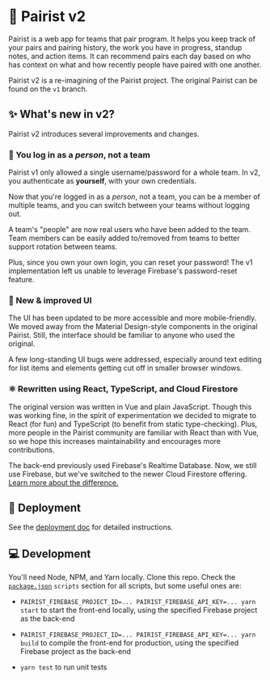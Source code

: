 # 👥 Pairist v2

Pairist is a web app for teams that pair program. It helps you keep track of your pairs and pairing history, the work you have in progress, standup notes, and action items. It can recommend pairs each day based on who has context on what and how recently people have paired with one another.

Pairist v2 is a re-imagining of the Pairist project. The original Pairist can be found on the `v1` branch.

## ✨ What's new in v2?

Pairist v2 introduces several improvements and changes.

### 🔐 You log in as a _person_, not a team

Pairist v1 only allowed a single username/password for a whole team. In v2, you authenticate as **yourself**, with your own credentials.

Now that you're logged in as a _person_, not a team, you can be a member of multiple teams, and you can switch between your teams without logging out.

A team's "people" are now real users who have been added to the team. Team members can be easily added to/removed from teams to better support rotation between teams.

Plus, since you own your own login, you can reset your password! The v1 implementation left us unable to leverage Firebase's password-reset feature.

### 🎨 New & improved UI

The UI has been updated to be more accessible and more mobile-friendly. We moved away from the Material Design-style components in the original Pairist. Still, the interface should be familiar to anyone who used the original.

A few long-standing UI bugs were addressed, especially around text editing for list items and elements getting cut off in smaller browser windows.

### ⚛️ Rewritten using React, TypeScript, and Cloud Firestore

The original version was written in Vue and plain JavaScript. Though this was working fine, in the spirit of experimentation we decided to migrate to React (for fun) and TypeScript (to benefit from static type-checking). Plus, more people in the Pairist community are familiar with React than with Vue, so we hope this increases maintainability and encourages more contributions.

The back-end previously used Firebase's Realtime Database. Now, we still use Firebase, but we've switched to the newer Cloud Firestore offering. [Learn more about the difference.](https://firebase.google.com/docs/database/rtdb-vs-firestore)

## 🚀 Deployment

See the [deployment doc](docs/deployment.md) for detailed instructions.

## 💻 Development

You'll need Node, NPM, and Yarn locally. Clone this repo. Check the [`package.json`](package.json) `scripts` section for all scripts, but some useful ones are:

- `PAIRIST_FIREBASE_PROJECT_ID=... PAIRIST_FIREBASE_API_KEY=... yarn start` to start the front-end locally, using the specified Firebase project as the back-end

- `PAIRIST_FIREBASE_PROJECT_ID=... PAIRIST_FIREBASE_API_KEY=... yarn build` to compile the front-end for production, using the specified Firebase project as the back-end

- `yarn test` to run unit tests
